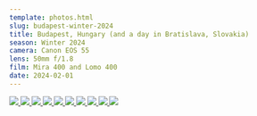 ```yaml
---
template: photos.html
slug: budapest-winter-2024
title: Budapest, Hungary (and a day in Bratislava, Slovakia)
season: Winter 2024
camera: Canon EOS 55
lens: 50mm f/1.8
film: Mira 400 and Lomo 400
date: 2024-02-01
---
```


<div class="image-grid">
  <a href="https://cdn.icyphox.sh/film/2024/winter/budapest/IMG_0001_01.jpg">
    <img src="https://cdn.icyphox.sh/fit?url=http://files.garage.koti.lan/film/2024/winter/budapest/IMG_0001_01.jpg&width=1000&height=1000" />
  </a>
  <a href="https://cdn.icyphox.sh/film/2024/winter/budapest/IMG_0006_02.jpg">
    <img src="https://cdn.icyphox.sh/fit?url=http://files.garage.koti.lan/film/2024/winter/budapest/IMG_0006_02.jpg&width=1000&height=1000" />
  </a>
  <a href="https://cdn.icyphox.sh/film/2024/winter/budapest/IMG_0007_02.jpg">
    <img src="https://cdn.icyphox.sh/fit?url=http://files.garage.koti.lan/film/2024/winter/budapest/IMG_0007_02.jpg&width=1000&height=1000" />
  </a>
  <a href="https://cdn.icyphox.sh/film/2024/winter/budapest/IMG_0010_04.jpg">
    <img src="https://cdn.icyphox.sh/fit?url=http://files.garage.koti.lan/film/2024/winter/budapest/IMG_0010_04.jpg&width=1000&height=1000" />
  </a>
  <a href="https://cdn.icyphox.sh/film/2024/winter/budapest/IMG_0007_04.jpg">
    <img src="https://cdn.icyphox.sh/fit?url=http://files.garage.koti.lan/film/2024/winter/budapest/IMG_0007_04.jpg&width=1000&height=1000" />
  </a>
  <a href="https://cdn.icyphox.sh/film/2024/winter/budapest/IMG_0014_02.jpg">
    <img src="https://cdn.icyphox.sh/fit?url=http://files.garage.koti.lan/film/2024/winter/budapest/IMG_0014_02.jpg&width=1000&height=1000" />
  </a>
  <a href="https://cdn.icyphox.sh/film/2024/winter/budapest/IMG_0018_03.jpg">
    <img src="https://cdn.icyphox.sh/fit?url=http://files.garage.koti.lan/film/2024/winter/budapest/IMG_0018_03.jpg&width=1000&height=1000" />
  </a>
  <a href="https://cdn.icyphox.sh/film/2024/winter/budapest/IMG_0022_01.jpg">
    <img src="https://cdn.icyphox.sh/fit?url=http://files.garage.koti.lan/film/2024/winter/budapest/IMG_0022_01.jpg&width=1000&height=1000" />
  </a>
  <a href="https://cdn.icyphox.sh/film/2024/winter/budapest/IMGx_0001.jpg">
    <img src="https://cdn.icyphox.sh/fit?url=http://files.garage.koti.lan/film/2024/winter/budapest/IMGx_0001.jpg&width=1000&height=1000" />
  </a>
  <a href="https://cdn.icyphox.sh/film/2024/winter/budapest/IMGx_0006.jpg">
    <img src="https://cdn.icyphox.sh/fit?url=http://files.garage.koti.lan/film/2024/winter/budapest/IMGx_0006.jpg&width=1000&height=1000" />
  </a>
</div>

